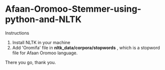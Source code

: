 # Afaan-Oromoo-Stemmer-using-python-and-NLTK

Instructions

1. Install NLTK in your machine
2. Add 'Oromifa' file in **nltk_data/corpora/stopwords** , which is a stopword file for Afaan Oromoo language.


There you go, thank you.
